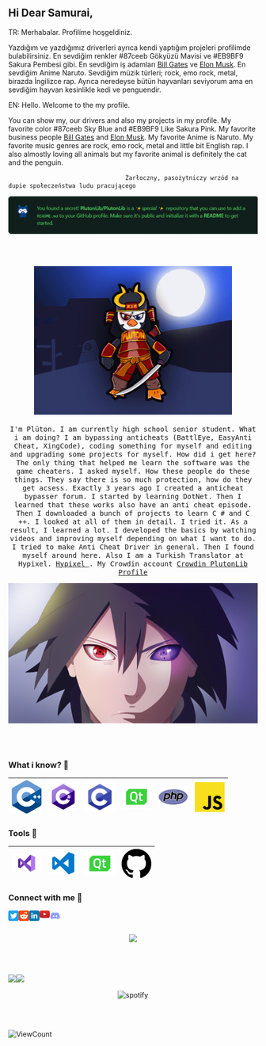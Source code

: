 
## Hi Dear Samurai, 



TR:
Merhabalar. Profilime hoşgeldiniz. 

Yazdığım ve yazdığımız driverleri ayrıca kendi yaptığım projeleri profilimde bulabilirsiniz. En sevdiğim renkler #87ceeb Gökyüzü Mavisi ve #EB9BF9 Sakura Pembesi gibi. En sevdiğim iş adamları <a href="https://tr.wikipedia.org/wiki/Bill_Gates">Bill Gates</a> ve <a href="https://tr.wikipedia.org/wiki/Elon_Musk">Elon Musk</a>. En sevdiğim Anime Naruto. Sevdiğim müzik türleri; rock, emo rock, metal, birazda İngilizce rap. Ayrıca neredeyse bütün hayvanları seviyorum ama en sevdiğim hayvan kesinlikle kedi ve penguendir.


EN:
Hello. Welcome to the my profile.

You can show my, our drivers and also my projects in my profile. My favorite color #87ceeb Sky Blue and #EB9BF9 Like Sakura Pink. My favorite business people <a href="https://tr.wikipedia.org/wiki/Bill_Gates">Bill Gates</a> and <a href="https://tr.wikipedia.org/wiki/Elon_Musk">Elon Musk</a>. My favorite Anime is Naruto. My favorite music genres are rock, emo rock, metal and little bit English rap. I also almostly loving all animals but my favorite animal is definitely the cat and the penguin. 

                                     Żarłoczny, pasożytniczy wrzód na dupie społeczeństwa ludu pracującego


<p align="center">
<img src="https://raw.githubusercontent.com/lib-Pluton/lib-Pluton/master/img/meow.png" /></p>
<br/><br/>

<p align="center">
  <img src="https://raw.githubusercontent.com/lib-Pluton/lib-Pluton/master/img/profile.gif" width=400>
  <br><br>
  <samp>
    I'm Plüton. I am currently high school senior student. What i am doing? I am bypassing anticheats (BattlEye, EasyAnti Cheat, XingCode), coding something for myself and editing and upgrading some projects for myself. How did i get here? The only thing that helped me learn the software was the game cheaters. I asked myself. How these people do these things. They say there is so much protection, how do they get acsess. Exactly 3 years ago I created a anticheat bypasser forum. I started by learning DotNet. Then I learned that these works also have an anti cheat episode. Then I downloaded a bunch of projects to learn C # and C ++. I looked at all of them in detail. I tried it. As a result, I learned a lot. I developed the basics by watching videos and improving myself depending on what I want to do. I tried to make Anti Cheat Driver in general. Then I found myself around here. Also I am a Turkish Translator at Hypixel. <a href="https://hypixel.net/"> Hypixel </a>. My Crowdin account <a href="https://crowdin.com/profile/PlutonLib-"> Crowdin PlutonLib Profile </a>
  </samp>
</p>

<p align="center">
<img src="https://raw.githubusercontent.com/lib-Pluton/lib-Pluton/master/img/Eyes.gif" width=600 /></p>
<br/><br/>

### What i know?  :rocket:
|<img src="https://raw.githubusercontent.com/lib-Pluton/lib-Pluton/master/img/cpp.png" width=60> | <img src="https://raw.githubusercontent.com/lib-Pluton/lib-Pluton/master/img/csharp.png" width=60> | <img src="https://raw.githubusercontent.com/lib-Pluton/lib-Pluton/master/img/c.webp" width=60> | <img src="https://raw.githubusercontent.com/lib-Pluton/lib-Pluton/master/img/qt.png" width=60> | <img src="https://raw.githubusercontent.com/lib-Pluton/lib-Pluton/master/img/php.svg" width=60> | <img src="https://raw.githubusercontent.com/lib-Pluton/lib-Pluton/master/img/js.png" width=60> |
|:---:|:---:|:---:|:---:|:---:|:---:|


### Tools :hammer:
|<img src="https://raw.githubusercontent.com/lib-Pluton/lib-Pluton/master/img/vs.png" width=60> | <img src="https://raw.githubusercontent.com/lib-Pluton/lib-Pluton/master/img/vsc.png" width=60> | <img src="https://raw.githubusercontent.com/lib-Pluton/lib-Pluton/master/img/qt.png" width=60> | <img src="https://raw.githubusercontent.com/lib-Pluton/lib-Pluton/master/img/github.svg" width=60> |
|:---:|:---:|:---:|:---:|

### Connect with me :penguin:
<a href="https://twitter.com/morenapluton">
  <img align="left" alt="lib-Pluton Twitter" width="21px" src="https://raw.githubusercontent.com/edent/SuperTinyIcons/099dc12b59179d07d534069bc8551718f786d91a/images/svg/twitter.svg" />
</a>
<a href="https://www.reddit.com/user/MorenaPluton">
  <img align="left" alt="Plütonlib Reddit" width="21px" src="https://raw.githubusercontent.com/edent/SuperTinyIcons/099dc12b59179d07d534069bc8551718f786d91a/images/svg/reddit.svg" />
</a>
<a href="https://www.linkedin.com/in/sercan-uyan-188b671b9/">
  <img align="left" alt="PlütonLib Linkdin" width="21px" src="https://raw.githubusercontent.com/edent/SuperTinyIcons/099dc12b59179d07d534069bc8551718f786d91a/images/svg/linkedin.svg" />
</a>
<a href="https://www.youtube.com/channel/UCS0Navcngv5tDuk4Q1jMjoA">
  <img align="left" alt="PlütonLib YouTube" width="21px" src="https://raw.githubusercontent.com/lib-Pluton/lib-Pluton/main/img/yt.png" />
</a>
<a href="https://discord.gg/F5BkwBSJXh">
  <img align="left" alt="PlütonLib Discord" width="21px" src="https://raw.githubusercontent.com/lib-Pluton/lib-Pluton/main/img/dc.png" />
</a>
<br/><br/>

<p align="center">
<img src="https://raw.githubusercontent.com/lib-Pluton/lib-Pluton/master/img/Dodge.gif" width=600 /></p>
<br/><br/>


<a align="center" href="https://github.com/lib-Pluton"><img src="https://github-readme-stats.vercel.app/api?username=lib-Pluton&theme=midnight-purple&show_icons=true" /><!-- wi*quL3fcV --><img height="195px" src="https://github-readme-stats.vercel.app/api/top-langs/?username=lib-Pluton&theme=midnight-purple&show_icons=true" /></a>


<p align="center">
<img alt="spotify" width="235px" src="https://spotify-github-profile.vercel.app/api/view?uid=2m0k6loyp16jcnmyudz3s7o88&cover_image=true&theme=default" /></p>
<br/><br/>


<!--  ![visitors](https://visitor-badge.glitch.me/badge?page_id=lib-Pluton/lib-Pluton) -->
![ViewCount](https://views.whatilearened.today/views/github/lib-Pluton/views.svg)
